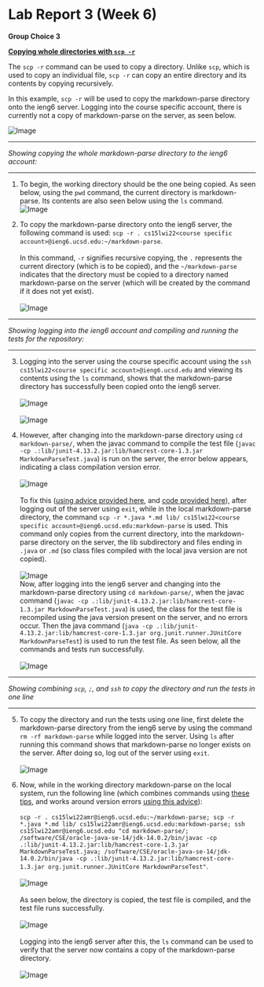 # Lab Report 3 (Week 6)

**Group Choice 3**

**[Copying whole directories with `scp -r`](https://ucsd-cse15l-w22.github.io/week/week5/#group-choice-3-copy-whole-directories-with-scp--r)**

The `scp -r` command can be used to copy a directory. Unlike `scp`, which is used to copy an individual file, `scp -r` can copy an entire directory and its contents by copying recursively. 

In this example, `scp -r` will be used to copy the markdown-parse directory onto the ieng6 server. Logging into the course specific account, there is currently not a copy of markdown-parse on the server, as seen below.

![Image](lab3_1.PNG)

---
*Showing copying the whole markdown-parse directory to the ieng6 account:*

---
1. To begin, the working directory should be the one being copied. As seen below, using the `pwd` command, the current directory is markdown-parse. Its contents are also seen below using the `ls` command.
\
![Image](lab3_3.PNG)

2. To copy the markdown-parse directory onto the ieng6 server, the following command is used:
`scp -r . cs15lwi22<course specific account>@ieng6.ucsd.edu:~/markdown-parse`. \
\
In this command, `-r` signifies recursive copying, the `.` represents the current directory (which is to be copied), and the `~/markdown-parse` indicates that the directory must be copied to a directory named markdown-parse on the server (which will be created by the command if it does not yet exist).\
\
![Image](lab3_14.PNG)

---
*Showing logging into the ieng6 account and compiling and running the tests for the repository:*

---

3. Logging into the server using the course specific account using the `ssh cs15lwi22<course specific account>@ieng6.ucsd.edu` and viewing its contents using the `ls` command, shows that the markdown-parse directory has successfully been copied onto the ieng6 server.\
\
![Image](lab3_5.PNG)\
\
![Image](lab3_6.PNG)


4. However, after changing into the markdown-parse directory using `cd markdown-parse/`, when the javac command to compile the test file (`javac -cp .:lib/junit-4.13.2.jar:lib/hamcrest-core-1.3.jar MarkdownParseTest.java`) is run on the server, the error below appears, indicating a class compilation version error.\
\
![Image](lab3_7.PNG)\
\
To fix this ([using advice provided here](https://piazza.com/class/kxs0toocqhv4og?cid=353), and [code provided here](https://ucsd-cse15l-w22.github.io/week/week5/#group-choice-3-copy-whole-directories-with-scp--r)), after logging out of the server using `exit`, while in the local markdown-parse directory, the command `scp -r *.java *.md lib/ cs15lwi22<course specific account>@ieng6.ucsd.edu:markdown-parse` is used. This command only copies from the current directory, into the markdown-parse directory on the server, the lib subdirectory and files ending in `.java` or `.md` (so class files compiled with the local java version are not copied). \
\
![Image](lab3_8.PNG)
\
Now, after logging into the ieng6 server and changing into the markdown-parse directory using `cd markdown-parse/`, when the javac command (`javac -cp .:lib/junit-4.13.2.jar:lib/hamcrest-core-1.3.jar MarkdownParseTest.java`) is used, the class for the test file is recompiled using the java version present on the server, and no errors occur. Then the java command (`java -cp .:lib/junit-4.13.2.jar:lib/hamcrest-core-1.3.jar org.junit.runner.JUnitCore MarkdownParseTest`) is used to run the test file. As seen below, all the commands and tests run successfully. \
\
![Image](lab3_9.PNG)

---
*Showing combining `scp`, `;`, and `ssh` to copy the directory and run the tests in one line*

---

5. To copy the directory and run the tests using one line, first delete the markdown-parse directory from the ieng6 serve by using the command `rm -rf markdown-parse` while logged into the server. Using `ls` after running this command shows that markdown-parse no longer exists on the server. After doing so, log out of the server using `exit`.\
\
![Image](lab3_10.PNG)

6. Now, while in the working directory markdown-parse on the local system, run the following line (which combines commands using [these tips](https://ucsd-cse15l-w22.github.io/week/week1/#part-7-making-remote-running-even-more-pleasant), and works around version errors [using this advice](https://piazza.com/class/kxs0toocqhv4og?cid=354)):\
\
```scp -r . cs15lwi22amr@ieng6.ucsd.edu:~/markdown-parse; scp -r *.java *.md lib/ cs15lwi22amr@ieng6.ucsd.edu:markdown-parse; ssh cs15lwi22amr@ieng6.ucsd.edu "cd markdown-parse/; /software/CSE/oracle-java-se-14/jdk-14.0.2/bin/javac -cp .:lib/junit-4.13.2.jar:lib/hamcrest-core-1.3.jar MarkdownParseTest.java; /software/CSE/oracle-java-se-14/jdk-14.0.2/bin/java -cp .:lib/junit-4.13.2.jar:lib/hamcrest-core-1.3.jar org.junit.runner.JUnitCore MarkdownParseTest"```. \
\
![Image](lab3_11.PNG)\
\
As seen below, the directory is copied, the test file is compiled, and the test file runs successfully.\
\
![Image](lab3_12.PNG)\
\
Logging into the ieng6 server after this, the `ls` command can be used to verify that the server now contains a copy of the markdown-parse directory.\
\
![Image](lab3_13.PNG)



